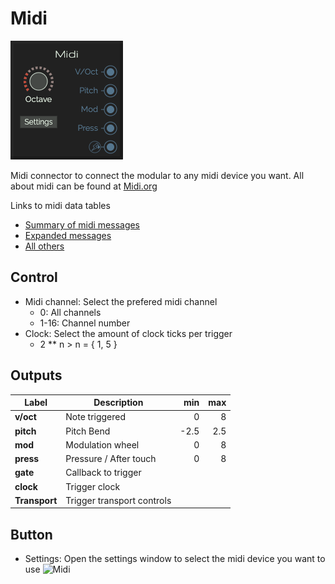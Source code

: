 # Midi

![Midi](../images/midi.png)

Midi connector to connect the modular to any midi device you want. All about midi can be found at [Midi.org](https://www.midi.org)

Links to midi data tables
* [Summary of midi messages](https://www.midi.org/specifications-old/item/table-1-summary-of-midi-message)
* [Expanded messages](https://www.midi.org/specifications-old/item/table-2-expanded-messages-list-status-bytes)
* [All others](https://www.midi.org/specifications-old/category/reference-tables  )

## Control
* Midi channel: Select the prefered midi channel
  * 0: All channels
  * 1-16: Channel number
* Clock: Select the amount of clock ticks per trigger
  * 2 ** n > n = { 1, 5 }

## Outputs
| Label | Description | min | max |
| ----- | ----------- | --: | --: |
| **v/oct** | Note triggered | 0 | 8 |
| **pitch** | Pitch Bend | -2.5 | 2.5 |
| **mod** | Modulation wheel | 0 | 8 |
| **press** | Pressure / After touch | 0 | 8 |
| **gate** | Callback to trigger | | |
| **clock** | Trigger clock | | |
| **Transport** | Trigger transport controls | | |

## Button
* Settings: Open the settings window to select the midi device you want to use
![Midi](./images/midi-2.png)
